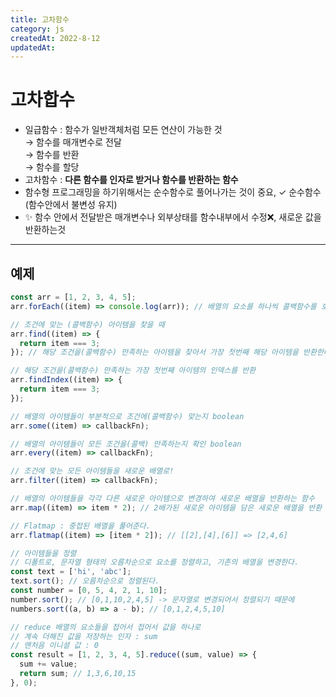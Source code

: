 ```yaml
---
title: 고차함수
category: js
createdAt: 2022-8-12
updatedAt:
---
```


# 고차합수

- 일급함수 : 함수가 일반객체처럼 모든 연산이 가능한 것  
  → 함수를 매개변수로 전달  
  → 함수를 반환  
  → 함수를 할당
- 고차함수 : **다른 함수를 인자로 받거나 함수를 반환하는 함수**
- 함수형 프로그래밍을 하기위해서는 순수함수로 풀어나가는 것이 중요, ✓ 순수함수(함수안에서 불변성 유지)
- ✨ 함수 안에서 전달받은 매개변수나 외부상태를 함수내부에서 수정❌, 새로운 값을 반환하는것

---

## 예제

```javascript
const arr = [1, 2, 3, 4, 5];
arr.forEach((item) => console.log(arr)); // 배열의 요소를 하나씩 콜백함수를 호출한다.

// 조건에 맞는 (콜백함수) 아이템을 찾을 때
arr.find((item) => {
  return item === 3;
}); // 해당 조건을(콜백함수) 만족하는 아이템을 찾아서 가장 첫번째 해당 아이템을 반환한다.

// 해당 조건을(콜백함수) 만족하는 가장 첫번째 아이템의 인덱스를 반환
arr.findIndex((item) => {
  return item === 3;
});

// 배열의 아이템들이 부분적으로 조건에(콜백함수) 맞는지 boolean
arr.some((item) => callbackFn);

// 배열의 아이템들이 모든 조건을(콜백) 만족하는지 확인 boolean
arr.every((item) => callbackFn);

// 조건에 맞는 모든 아이템들을 새로운 배열로!
arr.filter((item) => callbackFn);

// 배열의 아이템들을 각각 다른 새로운 아이템으로 변경하여 새로운 배열을 반환하는 함수
arr.map((item) => item * 2); // 2배가된 새로운 아이템을 담은 새로운 배열을 반환

// Flatmap : 중접된 배열을 풀어준다.
arr.flatmap((item) => [item * 2]); // [[2],[4],[6]] => [2,4,6]

// 아이템들을 정렬
// 디폴트로, 문자열 형태의 오름차순으로 요소를 정렬하고, 기존의 배열을 변경한다.
const text = ['hi', 'abc'];
text.sort(); // 오름차순으로 정렬된다.
const number = [0, 5, 4, 2, 1, 10];
number.sort(); // [0,1,10,2,4,5] -> 문자열로 변경되어서 정렬되기 때문에
numbers.sort((a, b) => a - b); // [0,1,2,4,5,10]

// reduce 배열의 요소들을 접어서 접어서 값을 하나로
// 계속 더해진 값을 저장하는 인자 : sum
// 맨처음 이니셜 값 : 0
const result = [1, 2, 3, 4, 5].reduce((sum, value) => {
  sum += value;
  return sum; // 1,3,6,10,15
}, 0);
```
